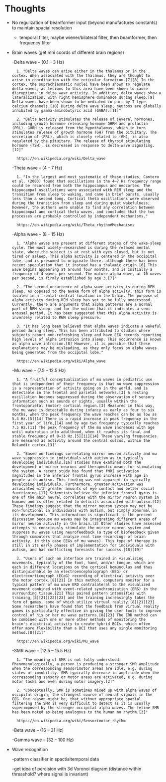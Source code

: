 # Thoughts #
- No regulization of beamformer input (beyond manufactures constants) to maintain spacial resolution
	- temporal filter, maybe wiener/bilateral filter, then beamformer, then frequency filter

- Brain waves (get mni coords of different brain regions)

	-Delta wave – (0.1 – 3 Hz)

		1. "Delta waves can arise either in the thalamus or in the cortex. When associated with the thalamus, they are thought to arise in coordination with the reticular formation.[7][8] In the cortex, the suprachiasmatic nuclei have been shown to regulate delta waves, as lesions to this area have been shown to cause disruptions in delta wave activity. In addition, delta waves show a lateralization, with right hemisphere dominance during sleep.[9] Delta waves have been shown to be mediated in part by T-type calcium channels.[10] During delta wave sleep, neurons are globally inhibited by gamma-aminobutyric acid (GABA).[11]"

	 	2. "Delta activity stimulates the release of several hormones, including growth hormone releasing hormone GHRH and prolactin (PRL). GHRH is released from the hypothalamus, which in turn stimulates release of growth hormone (GH) from the pituitary. The secretion of (PRL), which is closely related to (GH), is also regulated by the pituitary. The release of thyroid stimulating hormone (TSH), is decreased in response to delta-wave signaling.[12]"

	 	https://en.wikipedia.org/wiki/Delta_wave

    -Theta wave – (4 – 7 Hz)

    	1. "In the largest and most systematic of these studies, Cantero et al. (2003) found that oscillations in the 4–7 Hz frequency range could be recorded from both the hippocampus and neocortex. The hippocampal oscillations were associated with REM sleep and the transition from sleep to waking, and came in brief bursts, usually less than a second long. Cortical theta oscillations were observed during the transition from sleep and during quiet wakefulness; however, the authors were unable to find any correlation between hippocampal and cortical theta waves, and concluded that the two processes are probably controlled by independent mechanisms."
    	
    	https://en.wikipedia.org/wiki/Theta_rhythm#Mechanisms

    -Alpha wave – (8 – 15 Hz)

    	1. "Alpha waves are present at different stages of the wake-sleep cycle. The most widely-researched is during the relaxed mental state, where the subject is at rest with eyes closed, but is not tired or asleep. This alpha activity is centered in the occipital lobe, and is presumed to originate there, although there has been recent speculation that it instead has a thalamic origin.[6] This wave begins appearing at around four months, and is initially a frequency of 4 waves per second. The mature alpha wave, at 10 waves per second, is firmly established by age 3.[7]"
    	
    	2. "The second occurrence of alpha wave activity is during REM sleep. As opposed to the awake form of alpha activity, this form is located in a frontal-central location in the brain. The purpose of alpha activity during REM sleep has yet to be fully understood. Currently, there are arguments that alpha patterns are a normal part of REM sleep, and for the notion that it indicates a semi-arousal period. It has been suggested that this alpha activity is inversely related to REM sleep pressure.

    	3. "It has long been believed that alpha waves indicate a wakeful period during sleep. This has been attributed to studies where subjects report non-refreshing sleep and have EEG records reporting high levels of alpha intrusion into sleep. This occurrence is known as alpha wave intrusion.[8] However, it is possible that these explanations may be misleading, as they only focus on alpha waves being generated from the occipital lobe."
    	
    	https://en.wikipedia.org/wiki/Alpha_wave

    -Mu wave – (7.5 – 12.5 Hz)

    	1. "A fruitful conceptualization of mu waves in pediatric use that is independent of their frequency is that mu wave suppression is a representation of activity going on in the world, and is detectable in the frontal and parietal networks.[3] A resting oscillation becomes suppressed during the observation of sensory information such as sounds or sights, usually within the frontoparietal (motor) cortical region.[3] Measured in this way, the mu wave is detectable during infancy as early as four to six months, when the peak frequency the wave reaches can be as low as 5.4 Hz.[5][14] There is a rapid increase in peak frequency in the first year of life,[14] and by age two frequency typically reaches 7.5 Hz.[11] The peak frequency of the mu wave increases with age until maturation into adulthood, when it reaches its final and stable frequency of 8–13 Hz.[5][11][14] These varying frequencies are measured as activity around the central sulcus, within the Rolandic cortex.[3]"

    	2. "Based on findings correlating mirror neuron activity and mu wave suppression in individuals with autism as in typically developing individuals,[16] studies have examined both the development of mirror neurons and therapeutic means for stimulating the system. A recent study has found that fMRI activation magnitudes in the inferior frontal gyrus increase with age in people with autism. This finding was not apparent in typically developing individuals. Furthermore, greater activation was associated with greater amounts of eye contact and better social functioning.[17] Scientists believe the inferior frontal gyrus is one of the main neural correlates with the mirror neuron system in humans and is often related to deficits associated with autism.[12] These findings suggest that the mirror neuron system may not be non-functional in individuals with autism, but simply abnormal in its development. This information is significant to the present discussion because mu waves may be integrating different areas of mirror neuron activity in the brain.[3] Other studies have assessed attempts to consciously stimulate the mirror neuron system and suppress mu waves using neurofeedback (a type of biofeedback given through computers that analyze real time recordings of brain activity, in this case EEGs of mu waves). This type of therapy is still in its early phases of implementation for individuals with autism, and has conflicting forecasts for success.[18][19]"

    	3. "Users of such an interface are trained in visualizing movements, typically of the foot, hand, and/or tongue, which are each in different locations on the cortical homunculus and thus distinguishable by an electroencephalograph (EEG) or electrocorticograph (ECoG) recording of electrical activity over the motor cortex.[8][21] In this method, computers monitor for a typical pattern of mu wave ERD contralateral to the visualized movement combined with event-related synchronization (ERS) in the surrounding tissue.[21] This paired pattern intensifies with training,[8][21][22][23] and the training increasingly takes the form of games, some of which utilize virtual reality.[8][21][23] Some researchers have found that the feedback from virtual reality games is particularly effective in giving the user tools to improve control of his or her mu wave patterns.[8][23] The ERD method can be combined with one or more other methods of monitoring the brain's electrical activity to create hybrid BCIs, which often offer more flexibility than a BCI that uses any single monitoring method.[8][21]"

    	https://en.wikipedia.org/wiki/Mu_wave

    -SMR wave – (12.5 – 15.5 Hz)

    	1. "The meaning of SMR is not fully understood. Phenomenologically, a person is producing a stronger SMR amplitude when the corresponding sensorimotor areas are idle, e.g. during states of immobility. SMR typically decrease in amplitude when the corresponding sensory or motor areas are activated, e.g. during motor tasks and even during motor imagery.[2]"

    	2. "Conceptually, SMR is sometimes mixed up with alpha waves of occipital origin, the strongest source of neural signals in the EEG. One reason might be, that without appropriate spatial filtering the SMR is very difficult to detect as it is usually superimposed by the stronger occipital alpha waves. The feline SMR has been noted as being analogous to the human mu rhythm.[3]"
    	
    	https://en.wikipedia.org/wiki/Sensorimotor_rhythm

    -Beta wave – (16 – 31 Hz)

    -Gamma wave – (32 – 100 Hz)

- Wave recognition

	-pattern classifier in spactialtemporal data

	-get idea of percision with 3d Voronoi diagram (distance within threashold? where signal is invariant)
